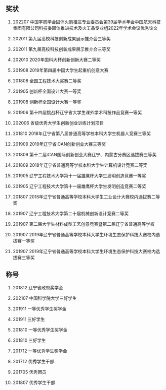 ## 奖状

1. 202207 中国宇航学会固体火箭推进专业委员会第39届学术年会中国航天科技集团有限公司科技委固体推进技术及火工品专业组2022年学术会议优秀论文

2.    202011 第九届高校科技创新成果展示推介会三等奖

3.    202011 第九届高校科技创新成果展示推介会三等奖

4.    202010 2020年国科大杯创新创新大赛二等奖

5.    201908 2019年第四届中国大学生起重机创意大赛

6.    201808 全国工程技术大奖赛二等奖

7.    201905 创新杯全国设计大赛一等奖

8.    201908 创新杯全国设计大赛一等奖

9.    201906 第十四届挑战杯辽宁省大学生课外学术科技作品竞赛一等奖

10.  202006 省级优秀大学生创新创业训练计划项目

11.  201810 2018年辽宁省第八届普通高等学校本科大学生机器人竞赛三等奖

12.  201909 2019年辽宁省iCAN创新创业大赛三等奖

13.  201809 第十二届iCAN国际创新创业大赛辽宁、内蒙古分赛区选拔赛三等奖

14.  201809 2018年辽宁省普通高等学校本科大学生计算机设计竞赛二等奖

15.  201905 辽宁工程技术大学第十一届雄鹰杯大学生发明创造竞赛一等奖

16. 201905 辽宁工程技术大学第十一届雄鹰杯大学生发明创造竞赛二等奖

17.  201807 2018年辽宁省普通高等学校本科大学生工业设计大赛校内选拔赛二等奖

18.  201907 辽宁工程技术大学第二十届机械创新设计竞赛二等奖

19.  201907 第二届大学生材料成型工艺创意竞赛暨第二届辽宁省普通高等学校

20.  201907 2019年辽宁省普通高等学校本科大学生环境生态保护科技大赛校内选拔赛一等奖

21.  201907 2019年辽宁省普通高等学校本科大学生环境生态保护科技大赛校内选拔赛三等奖

 ## 称号

1.   201812 辽宁省政府奖学金

2.   202107 中国科学院大学三好学生

3.   201911 一等优秀学生奖学金

4.   201911 三好学生

5.   201810 一等优秀学生奖学金

6.   201810 三好学生

7.   201712 一等优秀学生奖学金

8.   201712 优秀学生干部

9.   201705 优秀团员

10. 201807 优秀学生干部